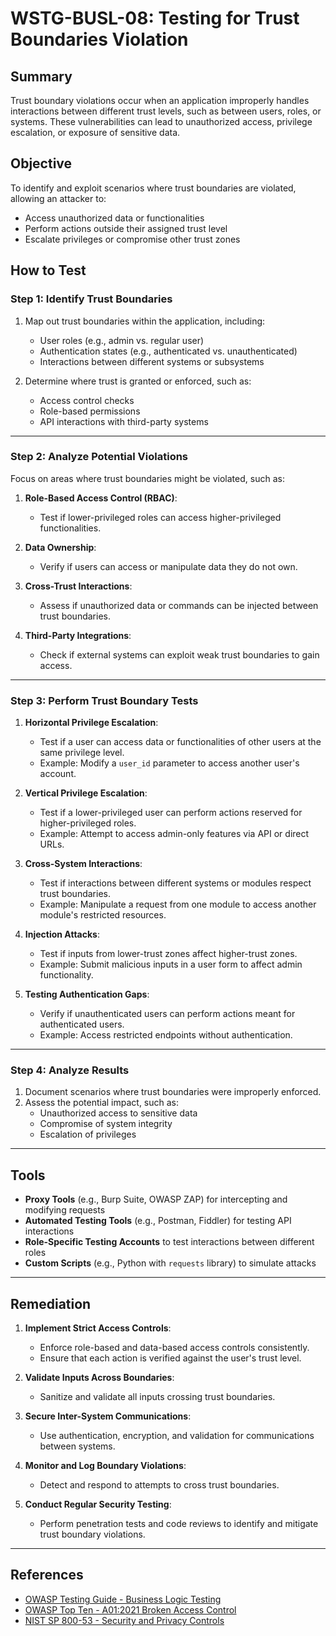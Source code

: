 # WSTG-BUSL-08: Testing for Trust Boundaries Violation

## Summary

Trust boundary violations occur when an application improperly handles interactions between different trust levels, such as between users, roles, or systems. These vulnerabilities can lead to unauthorized access, privilege escalation, or exposure of sensitive data.

## Objective

To identify and exploit scenarios where trust boundaries are violated, allowing an attacker to:

- Access unauthorized data or functionalities
- Perform actions outside their assigned trust level
- Escalate privileges or compromise other trust zones

## How to Test

### Step 1: Identify Trust Boundaries
1. Map out trust boundaries within the application, including:
   - User roles (e.g., admin vs. regular user)
   - Authentication states (e.g., authenticated vs. unauthenticated)
   - Interactions between different systems or subsystems

2. Determine where trust is granted or enforced, such as:
   - Access control checks
   - Role-based permissions
   - API interactions with third-party systems

---

### Step 2: Analyze Potential Violations
Focus on areas where trust boundaries might be violated, such as:

1. **Role-Based Access Control (RBAC)**:
   - Test if lower-privileged roles can access higher-privileged functionalities.

2. **Data Ownership**:
   - Verify if users can access or manipulate data they do not own.

3. **Cross-Trust Interactions**:
   - Assess if unauthorized data or commands can be injected between trust boundaries.

4. **Third-Party Integrations**:
   - Check if external systems can exploit weak trust boundaries to gain access.

---

### Step 3: Perform Trust Boundary Tests
1. **Horizontal Privilege Escalation**:
   - Test if a user can access data or functionalities of other users at the same privilege level.
   - Example: Modify a `user_id` parameter to access another user's account.

2. **Vertical Privilege Escalation**:
   - Test if a lower-privileged user can perform actions reserved for higher-privileged roles.
   - Example: Attempt to access admin-only features via API or direct URLs.

3. **Cross-System Interactions**:
   - Test if interactions between different systems or modules respect trust boundaries.
   - Example: Manipulate a request from one module to access another module's restricted resources.

4. **Injection Attacks**:
   - Test if inputs from lower-trust zones affect higher-trust zones.
   - Example: Submit malicious inputs in a user form to affect admin functionality.

5. **Testing Authentication Gaps**:
   - Verify if unauthenticated users can perform actions meant for authenticated users.
   - Example: Access restricted endpoints without authentication.

---

### Step 4: Analyze Results
1. Document scenarios where trust boundaries were improperly enforced.
2. Assess the potential impact, such as:
   - Unauthorized access to sensitive data
   - Compromise of system integrity
   - Escalation of privileges

---

## Tools

- **Proxy Tools** (e.g., Burp Suite, OWASP ZAP) for intercepting and modifying requests
- **Automated Testing Tools** (e.g., Postman, Fiddler) for testing API interactions
- **Role-Specific Testing Accounts** to test interactions between different roles
- **Custom Scripts** (e.g., Python with `requests` library) to simulate attacks

---

## Remediation

1. **Implement Strict Access Controls**:
   - Enforce role-based and data-based access controls consistently.
   - Ensure that each action is verified against the user's trust level.

2. **Validate Inputs Across Boundaries**:
   - Sanitize and validate all inputs crossing trust boundaries.

3. **Secure Inter-System Communications**:
   - Use authentication, encryption, and validation for communications between systems.

4. **Monitor and Log Boundary Violations**:
   - Detect and respond to attempts to cross trust boundaries.

5. **Conduct Regular Security Testing**:
   - Perform penetration tests and code reviews to identify and mitigate trust boundary violations.

---

## References

- [OWASP Testing Guide - Business Logic Testing](https://owasp.org/www-project-testing/)
- [OWASP Top Ten - A01:2021 Broken Access Control](https://owasp.org/Top10/A01_2021-Broken_Access_Control/)
- [NIST SP 800-53 - Security and Privacy Controls](https://csrc.nist.gov/publications/sp800-53)
